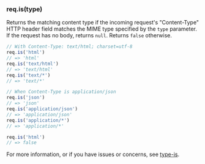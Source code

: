 <h3 id='req.is'>req.is(type)</h3>

Returns the matching content type if the incoming request's "Content-Type" HTTP header field
matches the MIME type specified by the `type` parameter. If the request has no body, returns `null`.
Returns `false` otherwise.

```js
// With Content-Type: text/html; charset=utf-8
req.is('html')
// => 'html'
req.is('text/html')
// => 'text/html'
req.is('text/*')
// => 'text/*'

// When Content-Type is application/json
req.is('json')
// => 'json'
req.is('application/json')
// => 'application/json'
req.is('application/*')
// => 'application/*'

req.is('html')
// => false
```

For more information, or if you have issues or concerns, see [type-is](https://github.com/expressjs/type-is).
